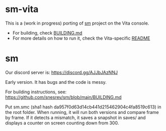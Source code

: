 # sm-vita

This is a (work in progress) porting of [sm](https://github.com/snesrev/sm) project on the Vita console.

- For building, check [BUILDING.md](BUILDING.md#playstation-vita)
- For more details on how to run it, check the Vita-specific [README](src/platform/vita/README.md)

# sm

Our discord server is: https://discord.gg/AJJbJAzNNJ

Early version. It has bugs and the code is messy.

For building instructions, see: https://github.com/snesrev/sm/blob/main/BUILDING.md

Put sm.smc (sha1 hash da957f0d63d14cb441d215462904c4fa8519c613) in the root folder. When running, it will run both versions and compare frame by frame. If it detects a mismatch, it saves a snapshot in saves/ and displays a counter on screen counting down from 300.
